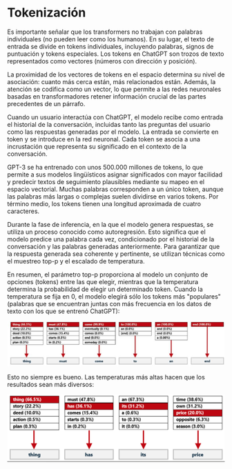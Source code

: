 # Tokenización
Es importante señalar que los transformers no trabajan con palabras individuales (no pueden leer como los humanos). En su lugar, el texto de entrada se divide en tokens individuales, incluyendo palabras, signos de puntuación y tokens especiales. Los tokens en ChatGPT son trozos de texto representados como vectores (números con dirección y posición).

La proximidad de los vectores de tokens en el espacio determina su nivel de asociación: cuanto más cerca están, más relacionados están. Además, la atención se codifica como un vector, lo que permite a las redes neuronales basadas en transformadores retener información crucial de las partes precedentes de un párrafo.

Cuando un usuario interactúa con ChatGPT, el modelo recibe como entrada el historial de la conversación, incluidas tanto las preguntas del usuario como las respuestas generadas por el modelo. La entrada se convierte en token y se introduce en la red neuronal. Cada token se asocia a una incrustación que representa su significado en el contexto de la conversación.

GPT-3 se ha entrenado con unos 500.000 millones de tokens, lo que permite a sus modelos lingüísticos asignar significados con mayor facilidad y predecir textos de seguimiento plausibles mediante su mapeo en el espacio vectorial. Muchas palabras corresponden a un único token, aunque las palabras más largas o complejas suelen dividirse en varios tokens. Por término medio, los tokens tienen una longitud aproximada de cuatro caracteres.

Durante la fase de inferencia, en la que el modelo genera respuestas, se utiliza un proceso conocido como autoregresión. Esto significa que el modelo predice una palabra cada vez, condicionado por el historial de la conversación y las palabras generadas anteriormente. Para garantizar que la respuesta generada sea coherente y pertinente, se utilizan técnicas como el muestreo top-p y el escalado de temperatura.

En resumen, el parámetro top-p proporciona al modelo un conjunto de opciones (tokens) entre las que elegir, mientras que la temperatura determina la probabilidad de elegir un determinado token. Cuando la temperatura se fija en 0, el modelo elegirá sólo los tokens más "populares" (palabras que se encuentran juntas con más frecuencia en los datos de texto con los que se entrenó ChatGPT):

![Tokenizacion](assets/tokenizacion-ai-1.png)

Esto no siempre es bueno. Las temperaturas más altas hacen que los resultados sean más diversos:

![Tokenizacion](assets/tokenizacion-ai-2.png)

